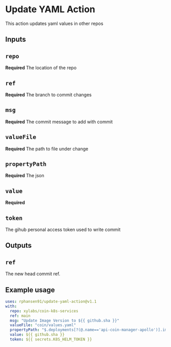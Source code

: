# Update YAML Action

This action updates yaml values in other repos

## Inputs

## `repo`
**Required** The location of the repo

## `ref`
**Required** The branch to commit changes

## `msg`
**Required** The commit message to add with commit

## `valueFile`
**Required** The path to file under change

## `propertyPath`
**Required** The json

## `value`
**Required** 

## `token`
The gihub personal access token used to write commit

## Outputs

## `ref`

The new head commit ref.

## Example usage

```yaml
uses: rphansen91/update-yaml-action@v1.1
with:
  repo: xylabs/coin-k8s-services
  ref: main
  msg: "Update Image Version to ${{ github.sha }}"
  valueFile: "coin/values.yaml"
  propertyPath: "$.deployments[?(@.name=='api-coin-manager-apollo')].image.tag"
  value: ${{ github.sha }}
  token: ${{ secrets.K8S_HELM_TOKEN }}
```